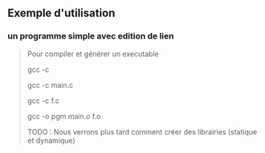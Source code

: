 
## Exemple d'utilisation

### un programme simple avec edition de lien


> Pour compiler et générer un executable
>
> gcc -c <Vos programme.c>
>   
> gcc -c main.c
>   
> gcc -c f.c
>   
> gcc -o pgm main.o f.o
>   
> TODO : Nous verrons plus tard comment créer des librairies (statique et dynamique)
>


